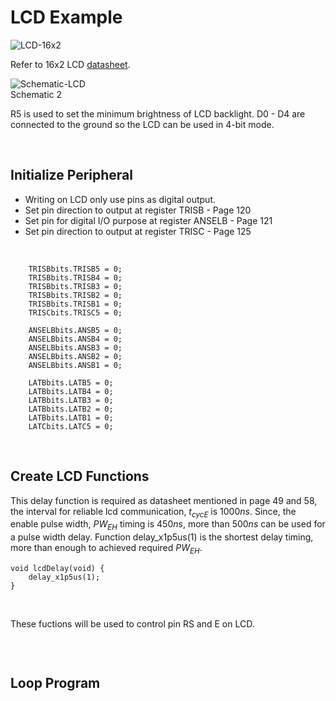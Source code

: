# LCD Example
![LCD-16x2](https://github.com/user-attachments/assets/bf3f153c-c3dd-41a5-95c8-8c75bc0625b9)
<br/>

Refer to 16x2 LCD [datasheet](https://academy.cba.mit.edu/classes/output_devices/44780.pdf).
<br/>

![Schematic-LCD](https://github.com/user-attachments/assets/ef843a07-8950-4568-8f80-0b1aa432c005)
<br/>
Schematic 2
<br/>

R5 is used to set the minimum brightness of LCD backlight. D0 - D4 are connected to the ground so the LCD can be used in 4-bit mode.
<br/>

<br/>

## Initialize Peripheral
* Writing on LCD only use pins as digital output.
* Set pin direction to output at register TRISB - Page 120
* Set pin for digital I/O purpose at register ANSELB - Page 121
* Set pin direction to output at register TRISC - Page 125
<br/>

```
    TRISBbits.TRISB5 = 0;
    TRISBbits.TRISB4 = 0;
    TRISBbits.TRISB3 = 0;
    TRISBbits.TRISB2 = 0;
    TRISBbits.TRISB1 = 0;
    TRISCbits.TRISC5 = 0;
    
    ANSELBbits.ANSB5 = 0;
    ANSELBbits.ANSB4 = 0;
    ANSELBbits.ANSB3 = 0;
    ANSELBbits.ANSB2 = 0;
    ANSELBbits.ANSB1 = 0;
    
    LATBbits.LATB5 = 0;
    LATBbits.LATB4 = 0;
    LATBbits.LATB3 = 0;
    LATBbits.LATB2 = 0;
    LATBbits.LATB1 = 0;
    LATCbits.LATC5 = 0;
```
<br/>

## Create LCD Functions
This delay function is required as datasheet mentioned in page 49 and 58, the interval for reliable lcd communication, $t_{cycE}$ is $1000ns$. Since, the enable pulse width, $PW_{EH}$ 
timing is $450ns$, more than $500ns$ can be used for a pulse width delay. Function delay_x1p5us(1) is the shortest delay timing, more than enough to achieved required $PW_{EH}$.
<br/>

```
void lcdDelay(void) {
    delay_x1p5us(1);
}
```
<br/>

These fuctions will be used to control pin RS and E on LCD.
<br/>

```

```
<br/>

## Loop Program
<br/>

```

```
<br/>

<br/>
